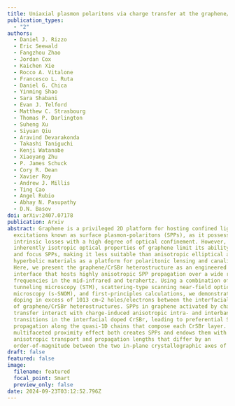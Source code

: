 ```yaml
---
title: Uniaxial plasmon polaritons via charge transfer at the graphene/CrSBr interface
publication_types:
  - "2"
authors: 
  - Daniel J. Rizzo
  - Eric Seewald
  - Fangzhou Zhao
  - Jordan Cox
  - Kaichen Xie
  - Rocco A. Vitalone
  - Francesco L. Ruta
  - Daniel G. Chica
  - Yinming Shao
  - Sara Shabani
  - Evan J. Telford
  - Matthew C. Strasbourg
  - Thomas P. Darlington
  - Suheng Xu
  - Siyuan Qiu
  - Aravind Devarakonda
  - Takashi Taniguchi
  - Kenji Watanabe
  - Xiaoyang Zhu
  - P. James Schuck
  - Cory R. Dean
  - Xavier Roy
  - Andrew J. Millis
  - Ting Cao
  - Angel Rubio
  - Abhay N. Pasupathy
  - D.N. Basov
doi: arXiv:2407.07178
publication: Arxiv
abstract: Graphene is a privileged 2D platform for hosting confined light-matter
  excitations known as surface plasmon-polaritons (SPPs), as it possesses low
  intrinsic losses with a high degree of optical confinement. However, the
  inherently isotropic optical properties of graphene limit its ability to guide
  and focus SPPs, making it less suitable than anisotropic elliptical and
  hyperbolic materials as a platform for polaritonic lensing and canalization.
  Here, we present the graphene/CrSBr heterostructure as an engineered 2D
  interface that hosts highly anisotropic SPP propagation over a wide range of
  frequencies in the mid-infrared and terahertz. Using a combination of scanning
  tunneling microscopy (STM), scattering-type scanning near-field optical
  microscopy (s-SNOM), and first-principles calculations, we demonstrate mutual
  doping in excess of 1013 cm−2 holes/electrons between the interfacial layers
  of graphene/CrSBr heterostructures. SPPs in graphene activated by charge
  transfer interact with charge-induced anisotropic intra- and interband
  transitions in the interfacial doped CrSBr, leading to preferential SPP
  propagation along the quasi-1D chains that compose each CrSBr layer. This
  multifaceted proximity effect both creates SPPs and endows them with
  anisotropic transport and propagation lengths that differ by an
  order-of-magnitude between the two in-plane crystallographic axes of CrSBr.
draft: false
featured: false
image:
  filename: featured
  focal_point: Smart
  preview_only: false
date: 2024-09-23T03:12:52.796Z
---
```

